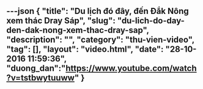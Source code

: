 ---json
{
    "title": "Du lịch đó đây, đến Đắk Nông xem thác Dray Sáp",
    "slug": "du-lich-do-day-den-dak-nong-xem-thac-dray-sap",
    "description": "",
    "category": "thu-vien-video",
    "tag": [],
    "layout": "video.html",
    "date": "28-10-2016 11:59:36",
    "duong_dan":"https://www.youtube.com/watch?v=tstbwytuuww"
}
---
